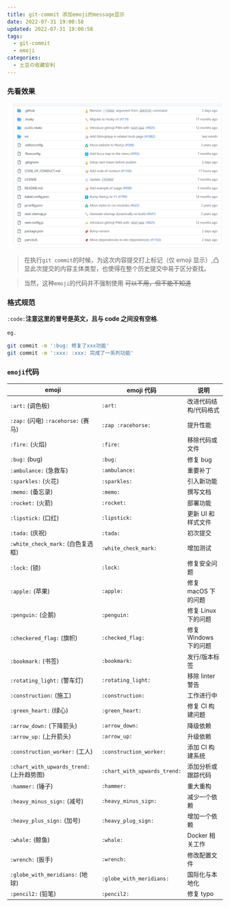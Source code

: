 ```yaml
---
title: git-commit 添加emoji的message显示
date: 2022-07-31 19:00:58
updated: 2022-07-31 19:00:58
tags:
  - git-commit
  - emoji
categories:
  - 土豆の收藏安利
---
```


### 先看效果

[![git-commit-emoji-p1](/images/posts/git-commit-emoji/p1.png)](/images/posts/git-commit-emoji/p1.png)

<!-- more -->

> 在执行`git commit`的时候，为这次内容提交打上标记（仅 emoji 显示）,凸显此次提交的内容主体类型，也使得在整个历史提交中易于区分查找。

> 当然，这种`emoji`的代码并不强制使用 ~~可以不用，但不能不知道~~

### 格式规范

`:code:`**注意这里的冒号是英文，且与 code 之间没有空格**.

`eg.`

```bash
git commit -m ':bug: 修复了xxx功能'
git commit -m ':xxx: :xxx: 完成了一系列功能'
```

### `emoji`代码

| emoji                                     | emoji 代码                   | 说明                  |
| ----------------------------------------- | ---------------------------- | --------------------- |
| `:art:` (调色板)                          | `:art:`                      | 改进代码结构/代码格式 |
| `:zap:` (闪电) `:racehorse:` (赛马)       | `:zap :racehorse:`           | 提升性能              |
| `:fire:` (火焰)                           | `:fire:`                     | 移除代码或文件        |
| `:bug:` (bug)                             | `:bug:`                      | 修复 bug              |
| `:ambulance:` (急救车)                    | `:ambulance:`                | 重要补丁              |
| `:sparkles:` (火花)                       | `:sparkles:`                 | 引入新功能            |
| `:memo:` (备忘录)                         | `:memo:`                     | 撰写文档              |
| `:rocket:` (火箭)                         | `:rocket:`                   | 部署功能              |
| `:lipstick:` (口红)                       | `:lipstick:`                 | 更新 UI 和样式文件    |
| `:tada:` (庆祝)                           | `:tada:`                     | 初次提交              |
| `:white_check_mark:` (白色复选框)         | `:white_check_mark:`         | 增加测试              |
| `:lock:` (锁)                             | `:lock:`                     | 修复安全问题          |
| `:apple:` (苹果)                          | `:apple:`                    | 修复 macOS 下的问题   |
| `:penguin:` (企鹅)                        | `:penguin:`                  | 修复 Linux 下的问题   |
| `:checkered_flag:` (旗帜)                 | `:checked_flag:`             | 修复 Windows 下的问题 |
| `:bookmark:` (书签)                       | `:bookmark:`                 | 发行/版本标签         |
| `:rotating_light:` (警车灯)               | `:rotating_light:`           | 移除 linter 警告      |
| `:construction:` (施工)                   | `:construction:`             | 工作进行中            |
| `:green_heart:` (绿心)                    | `:green_heart:`              | 修复 CI 构建问题      |
| `:arrow_down:` (下降箭头)                 | `:arrow_down:`               | 降级依赖              |
| `:arrow_up:` (上升箭头)                   | `:arrow_up:`                 | 升级依赖              |
| `:construction_worker:` (工人)            | `:construction_worker:`      | 添加 CI 构建系统      |
| `:chart_with_upwards_trend:` (上升趋势图) | `:chart_with_upwards_trend:` | 添加分析或跟踪代码    |
| `:hammer:` (锤子)                         | `:hammer:`                   | 重大重构              |
| `:heavy_minus_sign:` (减号)               | `:heavy_minus_sign:`         | 减少一个依赖          |
| `:heavy_plus_sign:` (加号)                | `:heavy_plug_sign:`          | 增加一个依赖          |
| `:whale:` (鲸鱼)                          | `:whale:`                    | Docker 相关工作       |
| `:wrench:` (扳手)                         | `:wrench:`                   | 修改配置文件          |
| `:globe_with_meridians:` (地球)           | `:globe_with_meridians:`     | 国际化与本地化        |
| `:pencil2:` (铅笔)                        | `:pencil2:`                  | 修复 typo             |
